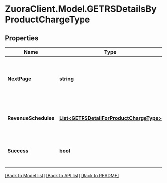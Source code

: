 # ZuoraClient.Model.GETRSDetailsByProductChargeType

## Properties

Name | Type | Description | Notes
------------ | ------------- | ------------- | -------------
**NextPage** | **string** | URL to retrieve the next page of the response if it exists; otherwise absent.  | [optional] 
**RevenueSchedules** | [**List&lt;GETRSDetailForProductChargeType&gt;**](GETRSDetailForProductChargeType.md) | How revenue will be recognized over time.  | [optional] 
**Success** | **bool** | Returns &#x60;true&#x60; if the request was processed successfully. | [optional] 

[[Back to Model list]](../README.md#documentation-for-models) [[Back to API list]](../README.md#documentation-for-api-endpoints) [[Back to README]](../README.md)

